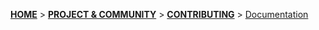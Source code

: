 <a name="top" />

[**HOME**](Home) > [**PROJECT & COMMUNITY**](Snowplow-project-and-community) > [**CONTRIBUTING**](Contributing) > [Documentation](Contributing-to-development)